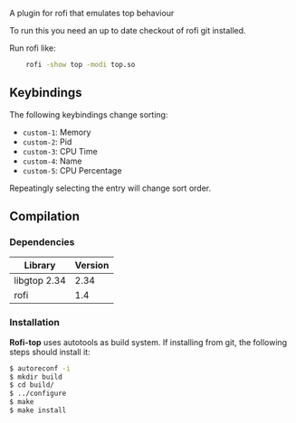 A plugin for rofi that emulates top behaviour 

To run this you need an up to date checkout of rofi git installed.

Run rofi like:

```bash
    rofi -show top -modi top.so 
```

## Keybindings

The following keybindings change sorting:

 * `custom-1`: Memory
 * `custom-2`: Pid
 * `custom-3`: CPU Time 
 * `custom-4`: Name
 * `custom-5`: CPU Percentage

Repeatingly selecting the entry will change sort order.


## Compilation

### Dependencies

| Library       | Version |
|---------------|---------|
| libgtop 2.34  | 2.34    |
| rofi 	  	    | 1.4	  |

### Installation

**Rofi-top** uses autotools as build system. If installing from git, the following steps should install it:

```bash
$ autoreconf -i
$ mkdir build
$ cd build/
$ ../configure
$ make
$ make install
```
